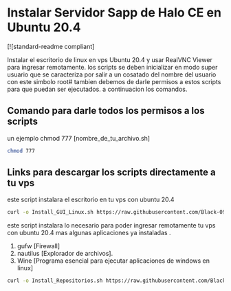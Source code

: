 # Instalar Servidor Sapp de Halo CE en Ubuntu 20.4 

[![standard-readme compliant]

Instalar el escritorio de linux en vps Ubuntu 20.4 y usar RealVNC Viewer para ingresar remotamente.
los scripts se deben inicializar en modo super usuario que se caracteriza por salir a un cosatado del nombre del usuario con este simbolo root#
tambien debemos de darle permisos a estos scripts para que puedan ser ejecutados.
a continuacion los comandos.

## Comando para darle todos los permisos a los scripts
un ejemplo chmod 777 [nombre_de_tu_archivo.sh]
```sh
chmod 777 
```
## Links para descargar los scripts directamente a tu vps
este script instalara el escritorio en tu vps con ubuntu 20.4
```sh
curl -o Install_GUI_Linux.sh https://raw.githubusercontent.com/Black-09/InstallServerHaloceLinux/main/Install_GUI_Linux.sh
```
este script instalara lo necesario para poder ingresar remotamente tu vps con ubuntu 20.4 mas algunas aplicaciones ya instaladas .
1. gufw [Firewall] 
2. nautilus [Explorador de archivos].
3. Wine [Programa esencial para ejecutar aplicaciones de windows en linux]
```sh
curl -o Install_Repositorios.sh https://raw.githubusercontent.com/Black-09/InstallServerHaloceLinux/main/Install_Repositorios.sh
```
